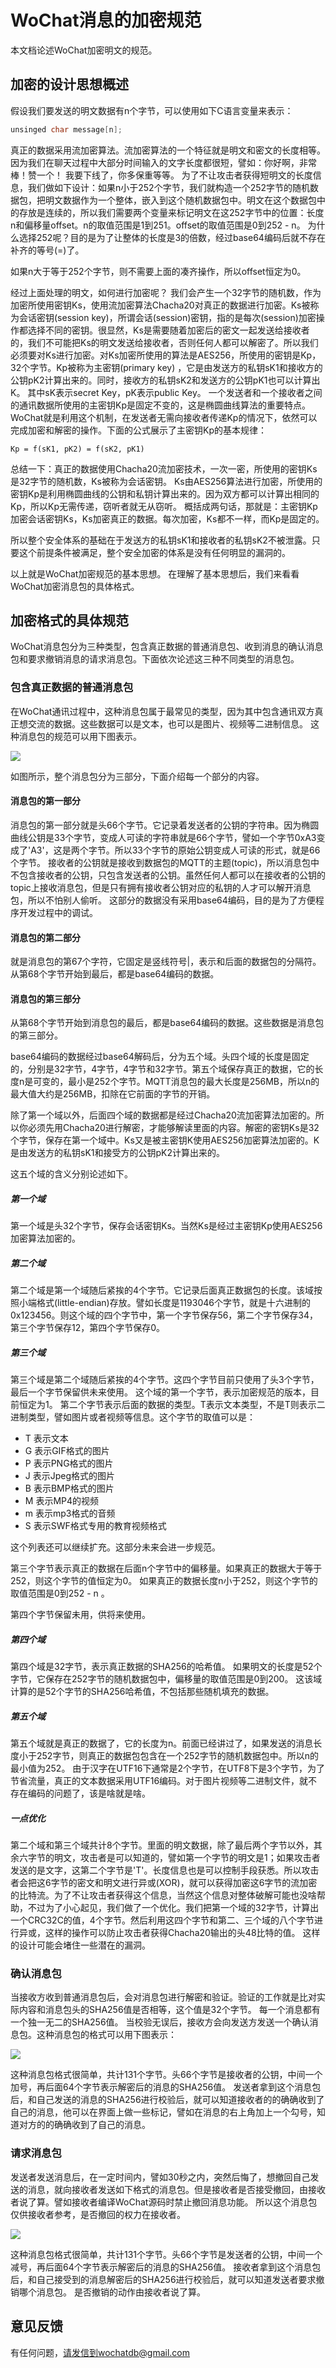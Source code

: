 # WoChat消息的加密规范


本文档论述WoChat加密明文的规范。

## 加密的设计思想概述

假设我们要发送的明文数据有n个字节，可以使用如下C语言变量来表示：

```c
unsinged char message[n];
```

真正的数据采用流加密算法。流加密算法的一个特征就是明文和密文的长度相等。因为我们在聊天过程中大部分时间输入的文字长度都很短，譬如：你好啊，非常棒！赞一个！ 我要下线了，你多保重等等。 为了不让攻击者获得短明文的长度信息，我们做如下设计：如果n小于252个字节，我们就构造一个252字节的随机数据包，把明文数据作为一个整体，嵌入到这个随机数据包中。明文在这个数据包中的存放是连续的，所以我们需要两个变量来标记明文在这252字节中的位置：长度n和偏移量offset。n的取值范围是1到251。offset的取值范围是0到252 - n。 为什么选择252呢？目的是为了让整体的长度是3的倍数，经过base64编码后就不存在补齐的等号(=)了。

如果n大于等于252个字节，则不需要上面的凑齐操作，所以offset恒定为0。

经过上面处理的明文，如何进行加密呢？ 我们会产生一个32字节的随机数，作为加密所使用密钥Ks，使用流加密算法Chacha20对真正的数据进行加密。Ks被称为会话密钥(session key)，所谓会话(session)密钥，指的是每次(session)加密操作都选择不同的密钥。很显然，Ks是需要随着加密后的密文一起发送给接收者的，我们不可能把Ks的明文发送给接收者，否则任何人都可以解密了。所以我们必须要对Ks进行加密。对Ks加密所使用的算法是AES256，所使用的密钥是Kp，32个字节。Kp被称为主密钥(primary key) ，它是由发送方的私钥sK1和接收方的公钥pK2计算出来的。同时，接收方的私钥sK2和发送方的公钥pK1也可以计算出K。 其中sK表示secret Key，pK表示public Key。 一个发送者和一个接收者之间的通讯数据所使用的主密钥Kp是固定不变的，这是椭圆曲线算法的重要特点。WoChat就是利用这个机制，在发送者无需向接收者传递Kp的情况下，依然可以完成加密和解密的操作。下面的公式展示了主密钥Kp的基本规律：

```
Kp = f(sK1, pK2) = f(sK2, pK1)
```

总结一下：真正的数据使用Chacha20流加密技术，一次一密，所使用的密钥Ks是32字节的随机数，Ks被称为会话密钥。 Ks由AES256算法进行加密，所使用的密钥Kp是利用椭圆曲线的公钥和私钥计算出来的。因为双方都可以计算出相同的Kp，所以Kp无需传递，窃听者就无从窃听。 概括成两句话，那就是：主密钥Kp加密会话密钥Ks，Ks加密真正的数据。每次加密，Ks都不一样，而Kp是固定的。

所以整个安全体系的基础在于发送方的私钥sK1和接收者的私钥sK2不被泄露。只要这个前提条件被满足，整个安全加密的体系是没有任何明显的漏洞的。

以上就是WoChat加密规范的基本思想。 在理解了基本思想后，我们来看看WoChat加密消息包的具体格式。

## 加密格式的具体规范

WoChat消息包分为三种类型，包含真正数据的普通消息包、收到消息的确认消息包和要求撤销消息的请求消息包。下面依次论述这三种不同类型的消息包。

### 包含真正数据的普通消息包

在WoChat通讯过程中，这种消息包属于最常见的类型，因为其中包含通讯双方真正想交流的数据。这些数据可以是文本，也可以是图片、视频等二进制信息。 这种消息包的规范可以用下图表示。

![](x0001.svg) 

如图所示，整个消息包分为三部分，下面介绍每一个部分的内容。

#### 消息包的第一部分

消息包的第一部分就是头66个字节。它记录着发送者的公钥的字符串。因为椭圆曲线公钥是33个字节，变成人可读的字符串就是66个字节，譬如一个字节0xA3变成了'A3'，这是两个字节。所以33个字节的原始公钥变成人可读的形式，就是66个字节。 接收者的公钥就是接收到数据包的MQTT的主题(topic)，所以消息包中不包含接收者的公钥，只包含发送者的公钥。虽然任何人都可以在接收者的公钥的topic上接收消息包，但是只有拥有接收者公钥对应的私钥的人才可以解开消息包，所以不怕别人偷听。 这部分的数据没有采用base64编码，目的是为了方便程序开发过程中的调试。

#### 消息包的第二部分
就是消息包的第67个字符，它固定是竖线符号|，表示和后面的数据包的分隔符。从第68个字节开始到最后，都是base64编码的数据。

#### 消息包的第三部分

从第68个字节开始到消息包的最后，都是base64编码的数据。这些数据是消息包的第三部分。

base64编码的数据经过base64解码后，分为五个域。头四个域的长度是固定的，分别是32字节，4字节，4字节和32字节。第五个域保存真正的数据，它的长度n是可变的，最小是252个字节。MQTT消息包的最大长度是256MB，所以n的最大值大约是256MB，扣除在它前面的字节的开销。

除了第一个域以外，后面四个域的数据都是经过Chacha20流加密算法加密的。所以你必须先用Chacha20进行解密，才能够解读里面的内容。解密的密钥Ks是32个字节，保存在第一个域中。Ks又是被主密钥K使用AES256加密算法加密的。K是由发送方的私钥sK1和接受方的公钥pK2计算出来的。

这五个域的含义分别论述如下。
##### 第一个域

第一个域是头32个字节，保存会话密钥Ks。当然Ks是经过主密钥Kp使用AES256加密算法加密的。

##### 第二个域
第二个域是第一个域随后紧挨的4个字节。它记录后面真正数据包的长度。该域按照小端格式(little-endian)存放。譬如长度是1193046个字节，就是十六进制的0x123456。则这个域的四个字节中，第一个字节保存56，第二个字节保存34，第三个字节保存12，第四个字节保存0。

##### 第三个域
第三个域是第二个域随后紧挨的4个字节。这四个字节目前只使用了头3个字节，最后一个字节保留供未来使用。 这个域的第一个字节，表示加密规范的版本，目前恒定为1。 第二个字节表示后面的数据的类型。T表示文本类型，不是T则表示二进制类型，譬如图片或者视频等信息。这个字节的取值可以是：
- T 表示文本
- G 表示GIF格式的图片
- P 表示PNG格式的图片
- J 表示Jpeg格式的图片
- B 表示BMP格式的图片
- M 表示MP4的视频
- m 表示mp3格式的音频
- S 表示SWF格式专用的教育视频格式

这个列表还可以继续扩充。这部分未来会进一步规范。

第三个字节表示真正的数据在后面n个字节中的偏移量。如果真正的数据大于等于252，则这个字节的值恒定为0。 如果真正的数据长度n小于252，则这个字节的取值范围是0到252 - n 。

第四个字节保留未用，供将来使用。

##### 第四个域
第四个域是32字节，表示真正数据的SHA256的哈希值。 如果明文的长度是52个字节，它保存在252字节的随机数据包中，偏移量的取值范围是0到200。 这该域计算的是52个字节的SHA256哈希值，不包括那些随机填充的数据。

##### 第五个域

第五个域就是真正的数据了，它的长度为n。前面已经讲过了，如果发送的消息长度小于252字节，则真正的数据包包含在一个252字节的随机数据包中。所以n的最小值为252。 由于汉字在UTF16下通常是2个字节，在UTF8下是3个字节，为了节省流量，真正的文本数据采用UTF16编码。对于图片视频等二进制文件，就不存在编码的问题了，该是啥就是啥。

##### 一点优化

第二个域和第三个域共计8个字节。里面的明文数据，除了最后两个字节以外，其余六字节的明文，攻击者是可以知道的，譬如第一个字节的明文是1；如果攻击者发送的是文字，这第二个字节是'T'。长度信息也是可以控制手段获悉。所以攻击者会把这6字节的密文和明文进行异或(XOR)，就可以获得加密这6字节的流加密的比特流。为了不让攻击者获得这个信息，当然这个信息对整体破解可能也没啥帮助，不过为了小心起见，我们做了一个优化。我们把第一个域的32字节，计算出一个CRC32C的值，4个字节。然后利用这四个字节和第二、三个域的八个字节进行异或，这样的操作可以防止攻击者获得Chacha20输出的头48比特的值。 这样的设计可能会堵住一些潜在的漏洞。 


### 确认消息包

当接收方收到普通消息包后，会对消息包进行解密和验证。验证的工作就是比对实际内容和消息包头的SHA256值是否相等，这个值是32个字节。 每一个消息都有一个独一无二的SHA256值。 当校验无误后，接收方会向发送方发送一个确认消息包。这种消息包的格式可以用下图表示：

![](x0002.svg) 

这种消息包格式很简单，共计131个字节。头66个字节是接收者的公钥，中间一个加号，再后面64个字节表示解密后的消息的SHA256值。 发送者拿到这个消息包后，和自己发送的消息的SHA256进行校验后，就可以知道接收者的的确确收到了自己的消息，他可以在界面上做一些标记，譬如在消息的右上角加上一个勾号，知道对方的的确确收到了自己的消息。

### 请求消息包

发送者发送消息后，在一定时间内，譬如30秒之内，突然后悔了，想撤回自己发送的消息，就向接收者发送如下格式的消息包。但是接收者是否接受撤回，由接收者说了算。譬如接收者编译WoChat源码时禁止撤回消息功能。 所以这个消息包仅供接收者参考，是否撤回的权力在接收者。

![](x0003.svg) 

这种消息包格式很简单，共计131个字节。头66个字节是发送者的公钥，中间一个减号，再后面64个字节表示解密后的消息的SHA256值。 接收者拿到这个消息包后，和自己接受到的消息解密后的SHA256进行校验后，就可以知道发送者要求撤销哪个消息包。 是否撤销的动作由接收者说了算。


## 意见反馈

有任何问题，请发信到wochatdb@gmail.com



